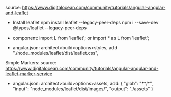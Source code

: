 source: https://www.digitalocean.com/community/tutorials/angular-angular-and-leaflet

- Install leaflet
npm install leaflet --legacy-peer-deps
npm i --save-dev @types/leaflet --legacy-peer-deps

- component:
import L from 'leaflet';
or
import * as L from 'leaflet';

- angular.json:
    architect>build>options>styles, add
        "./node_modules/leaflet/dist/leaflet.css",


Simple Markers:
source: https://www.digitalocean.com/community/tutorials/angular-angular-and-leaflet-marker-service
- angular.json:
    architect>build>options>assets, add:
        {
        "glob": "**/*",
        "input": "node_modules/leaflet/dist/images/",
        "output": "./assets"
        }
